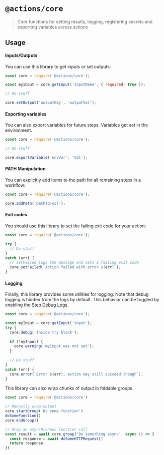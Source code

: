 # `@actions/core`

> Core functions for setting results, logging, registering secrets and exporting variables across actions

## Usage

#### Inputs/Outputs

You can use this library to get inputs or set outputs:

```js
const core = require('@actions/core');

const myInput = core.getInput('inputName', { required: true });

// Do stuff

core.setOutput('outputKey', 'outputVal');
```

#### Exporting variables

You can also export variables for future steps. Variables get set in the environment.

```js
const core = require('@actions/core');

// Do stuff

core.exportVariable('envVar', 'Val');
```

#### PATH Manipulation

You can explicitly add items to the path for all remaining steps in a workflow:

```js
const core = require('@actions/core');

core.addPath('pathToTool');
```

#### Exit codes

You should use this library to set the failing exit code for your action:

```js
const core = require('@actions/core');

try {
  // Do stuff
}
catch (err) {
  // setFailed logs the message and sets a failing exit code
  core.setFailed(`Action failed with error ${err}`);
}

```

#### Logging

Finally, this library provides some utilities for logging. Note that debug logging is hidden from the logs by default. This behavior can be toggled by enabling the [Step Debug Logs](../../docs/action-debugging.md#step-debug-logs).

```js
const core = require('@actions/core');

const myInput = core.getInput('input');
try {
  core.debug('Inside try block');
  
  if (!myInput) {
    core.warning('myInput was not set');
  }
  
  // Do stuff
}
catch (err) {
  core.error(`Error ${err}, action may still succeed though`);
}
```

This library can also wrap chunks of output in foldable groups.

```js
const core = require('@actions/core')

// Manually wrap output
core.startGroup('Do some function')
doSomeFunction()
core.endGroup()

// Wrap an asynchronous function call
const result = await core.group('Do something async', async () => {
  const response = await doSomeHTTPRequest()
  return response
})
```
